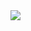 <picture>
  <source
    srcset="https://github-readme-stats.vercel.app/api?username=Luiz-M-Ribeiro&show_icons=true&theme=dark"
    media="(prefers-color-scheme: onedark)"
  />
  <source
    srcset="https://github-readme-stats.vercel.app/api?username=Luiz-M-Ribeiro&show_icons=true"
    media="(prefers-color-scheme: onedark), (prefers-color-scheme: onedark)"
  />
  
  <img src="https://github-readme-stats.vercel.app/api?username=Luiz-M-Ribeiro&show_icons=true&theme=tokyonight https://github-readme-stats.vercel.app/api/top-langs/?username=anuraghazra&layout=pie)](https://github.com/anuraghazra/github-readme-stats)" />
  

  
</picture>
